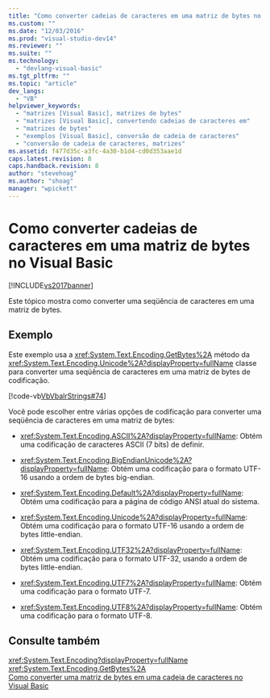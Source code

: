 ```yaml
---
title: "Como converter cadeias de caracteres em uma matriz de bytes no Visual Basic | Microsoft Docs"
ms.custom: ""
ms.date: "12/03/2016"
ms.prod: "visual-studio-dev14"
ms.reviewer: ""
ms.suite: ""
ms.technology: 
  - "devlang-visual-basic"
ms.tgt_pltfrm: ""
ms.topic: "article"
dev_langs: 
  - "VB"
helpviewer_keywords: 
  - "matrizes [Visual Basic], matrizes de bytes"
  - "matrizes [Visual Basic], convertendo cadeias de caracteres em"
  - "matrizes de bytes"
  - "exemplos [Visual Basic], conversão de cadeia de caracteres"
  - "conversão de cadeia de caracteres, matrizes"
ms.assetid: f477d35c-a3fc-4a30-b1d4-cd0d353aae1d
caps.latest.revision: 8
caps.handback.revision: 8
author: "stevehoag"
ms.author: "shoag"
manager: "wpickett"
---
```

# Como converter cadeias de caracteres em uma matriz de bytes no Visual Basic
[!INCLUDE[vs2017banner](../../../../csharp/includes/vs2017banner.md)]

Este tópico mostra como converter uma seqüência de caracteres em uma matriz de bytes.  
  
## Exemplo  
 Este exemplo usa a <xref:System.Text.Encoding.GetBytes%2A> método da <xref:System.Text.Encoding.Unicode%2A?displayProperty=fullName> classe para converter uma seqüência de caracteres em uma matriz de bytes de codificação.  
  
 [!code-vb[VbVbalrStrings#74](../../../../visual-basic/language-reference/functions/codesnippet/VisualBasic/how-to-convert-strings-into-an-array-of-bytes_1.vb)]  
  
 Você pode escolher entre várias opções de codificação para converter uma seqüência de caracteres em uma matriz de bytes:  
  
-   <xref:System.Text.Encoding.ASCII%2A?displayProperty=fullName>: Obtém uma codificação de caracteres ASCII \(7 bits\) de definir.  
  
-   <xref:System.Text.Encoding.BigEndianUnicode%2A?displayProperty=fullName>: Obtém uma codificação para o formato UTF\-16 usando a ordem de bytes big\-endian.  
  
-   <xref:System.Text.Encoding.Default%2A?displayProperty=fullName>: Obtém uma codificação para a página de código ANSI atual do sistema.  
  
-   <xref:System.Text.Encoding.Unicode%2A?displayProperty=fullName>: Obtém uma codificação para o formato UTF\-16 usando a ordem de bytes little\-endian.  
  
-   <xref:System.Text.Encoding.UTF32%2A?displayProperty=fullName>: Obtém uma codificação para o formato UTF\-32, usando a ordem de bytes little\-endian.  
  
-   <xref:System.Text.Encoding.UTF7%2A?displayProperty=fullName>: Obtém uma codificação para o formato UTF\-7.  
  
-   <xref:System.Text.Encoding.UTF8%2A?displayProperty=fullName>: Obtém uma codificação para o formato UTF\-8.  
  
## Consulte também  
 <xref:System.Text.Encoding?displayProperty=fullName>   
 <xref:System.Text.Encoding.GetBytes%2A>   
 [Como converter uma matriz de bytes em uma cadeia de caracteres no Visual Basic](../../../../visual-basic/programming-guide/language-features/strings/how-to-convert-an-array-of-bytes-into-a-string.md)